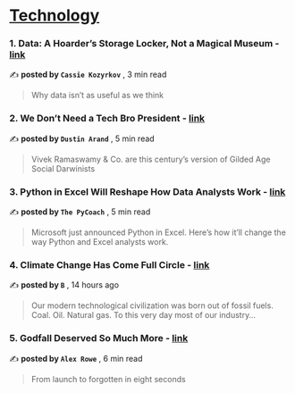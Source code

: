 
<h1><a href=https://medium.com/tag/technology/recommended target="_blank" rel="noopener noreferrer">Technology</a></h1>
<h3>1. Data: A Hoarder’s Storage Locker, Not a Magical Museum - <a href=https://medium.com/@kozyrkov/data-a-hoarders-storage-locker-not-a-magical-museum-a67703f2c7da?source=tag_recommended_feed---------0-84----------technology----------b666db9c_958e_4734_8567_5e19cfc9a2f5------- target="_blank" rel="noopener noreferrer">link</a></h3>

✍️ **posted by `Cassie Kozyrkov`** <date> , 3 min read</date>

<blockquote>Why data isn’t as useful as we think</blockquote>

<h3>2. We Don’t Need a Tech Bro President - <a href=https://medium.com/an-injustice/we-dont-need-a-tech-bro-president-cf7b97d75b47?source=tag_recommended_feed---------1-107----------technology----------b666db9c_958e_4734_8567_5e19cfc9a2f5------- target="_blank" rel="noopener noreferrer">link</a></h3>

✍️ **posted by `Dustin Arand`** <date> , 5 min read</date>

<blockquote>Vivek Ramaswamy & Co. are this century’s version of Gilded Age Social Darwinists</blockquote>

<h3>3. Python in Excel Will Reshape How Data Analysts Work - <a href=https://medium.com/artificial-corner/python-in-excel-will-reshape-how-data-analysts-work-5d2f26b99670?source=tag_recommended_feed---------2-85----------technology----------b666db9c_958e_4734_8567_5e19cfc9a2f5------- target="_blank" rel="noopener noreferrer">link</a></h3>

✍️ **posted by `The PyCoach`** <date> , 5 min read</date>

<blockquote>Microsoft just announced Python in Excel. Here’s how it’ll change the way Python and Excel analysts work.</blockquote>

<h3>4. Climate Change Has Come Full Circle - <a href=https://medium.com/@thehonestsorcerer/climate-change-has-come-full-circle-6d737f0072cd?source=tag_recommended_feed---------3-84----------technology----------b666db9c_958e_4734_8567_5e19cfc9a2f5------- target="_blank" rel="noopener noreferrer">link</a></h3>

✍️ **posted by `B`** <date> , 14 hours ago</date>

<blockquote>Our modern technological civilization was born out of fossil fuels. Coal. Oil. Natural gas. To this very day most of our industry…</blockquote>

<h3>5. Godfall Deserved So Much More - <a href=https://medium.com/@xander51/godfall-deserved-so-much-more-42a4f9276784?source=tag_recommended_feed---------4-107----------technology----------b666db9c_958e_4734_8567_5e19cfc9a2f5------- target="_blank" rel="noopener noreferrer">link</a></h3>

✍️ **posted by `Alex Rowe`** <date> , 6 min read</date>

<blockquote>From launch to forgotten in eight seconds</blockquote>

